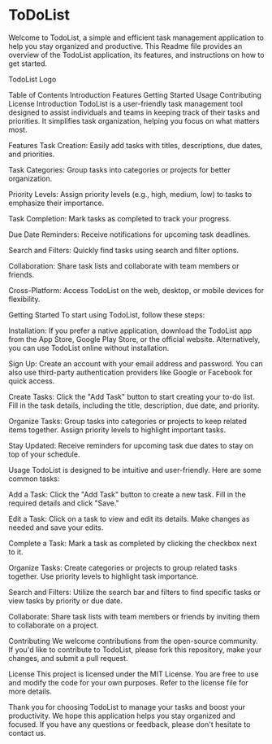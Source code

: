 # ToDoList
Welcome to TodoList, a simple and efficient task management application to help you stay organized and productive. This Readme file provides an overview of the TodoList application, its features, and instructions on how to get started.

TodoList Logo

Table of Contents
Introduction
Features
Getting Started
Usage
Contributing
License
Introduction
TodoList is a user-friendly task management tool designed to assist individuals and teams in keeping track of their tasks and priorities. It simplifies task organization, helping you focus on what matters most.

Features
Task Creation: Easily add tasks with titles, descriptions, due dates, and priorities.

Task Categories: Group tasks into categories or projects for better organization.

Priority Levels: Assign priority levels (e.g., high, medium, low) to tasks to emphasize their importance.

Task Completion: Mark tasks as completed to track your progress.

Due Date Reminders: Receive notifications for upcoming task deadlines.

Search and Filters: Quickly find tasks using search and filter options.

Collaboration: Share task lists and collaborate with team members or friends.

Cross-Platform: Access TodoList on the web, desktop, or mobile devices for flexibility.

Getting Started
To start using TodoList, follow these steps:

Installation: If you prefer a native application, download the TodoList app from the App Store, Google Play Store, or the official website. Alternatively, you can use TodoList online without installation.

Sign Up: Create an account with your email address and password. You can also use third-party authentication providers like Google or Facebook for quick access.

Create Tasks: Click the "Add Task" button to start creating your to-do list. Fill in the task details, including the title, description, due date, and priority.

Organize Tasks: Group tasks into categories or projects to keep related items together. Assign priority levels to highlight important tasks.

Stay Updated: Receive reminders for upcoming task due dates to stay on top of your schedule.

Usage
TodoList is designed to be intuitive and user-friendly. Here are some common tasks:

Add a Task: Click the "Add Task" button to create a new task. Fill in the required details and click "Save."

Edit a Task: Click on a task to view and edit its details. Make changes as needed and save your edits.

Complete a Task: Mark a task as completed by clicking the checkbox next to it.

Organize Tasks: Create categories or projects to group related tasks together. Use priority levels to highlight task importance.

Search and Filters: Utilize the search bar and filters to find specific tasks or view tasks by priority or due date.

Collaborate: Share task lists with team members or friends by inviting them to collaborate on a project.

Contributing
We welcome contributions from the open-source community. If you'd like to contribute to TodoList, please fork this repository, make your changes, and submit a pull request.

License
This project is licensed under the MIT License. You are free to use and modify the code for your own purposes. Refer to the license file for more details.

Thank you for choosing TodoList to manage your tasks and boost your productivity. We hope this application helps you stay organized and focused. If you have any questions or feedback, please don't hesitate to contact us.





